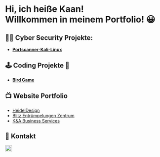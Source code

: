 <h1>Hi, ich heiße Kaan! <br/>Willkommen in meinem Portfolio! 😀</br></h1>

<h2>👨‍💻 Cyber Security Projekte:</h2>

- **[Portscanner-Kali-Linux](https://github.com/Kaano69/Portscanner-Kali-Linux-/blob/main/README.md)**

<h2>🕹️ Coding Projekte 👾</h2>

- **[Bird Game](https://github.com/Kaano69/Bird-Game.git)**

<h2>📺 Website Portfolio </h2>

- [HeidelDesign](https://heideldesign.de/)
- [Blitz Entrümpelungen Zentrum](https://blitz-entruempelungen.de/)
- [K&A Business Services](https://ka-services.de/)

<h2> 💬 Kontakt </h2>

[<img align="left" alt="Kaano69 | LinkedIn" width="22px" src="https://cdn.jsdelivr.net/npm/simple-icons@v3/icons/linkedin.svg" />][linkedin]


[linkedin]: https://www.linkedin.com/in/kaan-kilic-330b5b258/

